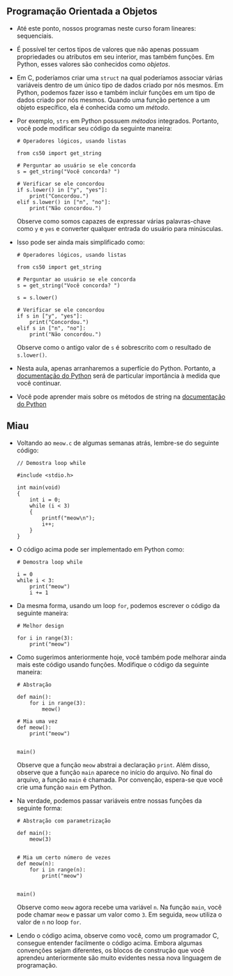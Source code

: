 Programação Orientada a Objetos
-------------------------------

*   Até este ponto, nossos programas neste curso foram lineares: sequenciais.
*   É possível ter certos tipos de valores que não apenas possuam propriedades ou atributos em seu interior, mas também funções. Em Python, esses valores são conhecidos como _objetos_.
*   Em C, poderíamos criar uma `struct` na qual poderíamos associar várias variáveis dentro de um único tipo de dados criado por nós mesmos. Em Python, podemos fazer isso e também incluir funções em um tipo de dados criado por nós mesmos. Quando uma função pertence a um objeto específico, ela é conhecida como um _método_.
*   Por exemplo, `strs` em Python possuem _métodos_ integrados. Portanto, você pode modificar seu código da seguinte maneira:
    
        # Operadores lógicos, usando listas
        
        from cs50 import get_string
        
        # Perguntar ao usuário se ele concorda
        s = get_string("Você concorda? ")
        
        # Verificar se ele concordou
        if s.lower() in ["y", "yes"]:
            print("Concordou.")
        elif s.lower() in ["n", "no"]:
            print("Não concordou.")
        
    
    Observe como somos capazes de expressar várias palavras-chave como `y` e `yes` e converter qualquer entrada do usuário para minúsculas.
    
*   Isso pode ser ainda mais simplificado como:
    
        # Operadores lógicos, usando listas
        
        from cs50 import get_string
        
        # Perguntar ao usuário se ele concorda
        s = get_string("Você concorda? ")
        
        s = s.lower()
        
        # Verificar se ele concordou
        if s in ["y", "yes"]:
            print("Concordou.")
        elif s in ["n", "no"]:
            print("Não concordou.")
        
    
    Observe como o antigo valor de `s` é sobrescrito com o resultado de `s.lower()`.
    
*   Nesta aula, apenas arranharemos a superfície do Python. Portanto, a [documentação do Python](https://docs.python.org) será de particular importância à medida que você continuar.
*   Você pode aprender mais sobre os métodos de string na [documentação do Python](https://docs.python.org/3/library/stdtypes.html#string-methods)

Miau
----

*   Voltando ao `meow.c` de algumas semanas atrás, lembre-se do seguinte código:
    
        // Demostra loop while
        
        #include <stdio.h>
        
        int main(void)
        {
            int i = 0;
            while (i < 3)
            {
                printf("meow\n");
                i++;
            }
        }
        
    
*   O código acima pode ser implementado em Python como:
    
        # Demostra loop while
        
        i = 0
        while i < 3:
            print("meow")
            i += 1
        
    
*   Da mesma forma, usando um loop `for`, podemos escrever o código da seguinte maneira:
    
        # Melhor design
        
        for i in range(3):
            print("meow")
        
    
*   Como sugerimos anteriormente hoje, você também pode melhorar ainda mais este código usando funções. Modifique o código da seguinte maneira:
    
        # Abstração
        
        def main():
            for i in range(3):
                meow()
        
        # Mia uma vez
        def meow():
            print("meow")
        
        
        main()
        
    
    Observe que a função `meow` abstrai a declaração `print`. Além disso, observe que a função `main` aparece no início do arquivo. No final do arquivo, a função `main` é chamada. Por convenção, espera-se que você crie uma função `main` em Python.
    
*   Na verdade, podemos passar variáveis entre nossas funções da seguinte forma:
    
        # Abstração com parametrização
        
        def main():
            meow(3)
        
        
        # Mia um certo número de vezes
        def meow(n):
            for i in range(n):
                print("meow")
        
        
        main()
        
    
    Observe como `meow` agora recebe uma variável `n`. Na função `main`, você pode chamar `meow` e passar um valor como `3`. Em seguida, `meow` utiliza o valor de `n` no loop `for`.
    
*   Lendo o código acima, observe como você, como um programador C, consegue entender facilmente o código acima. Embora algumas convenções sejam diferentes, os blocos de construção que você aprendeu anteriormente são muito evidentes nessa nova linguagem de programação.